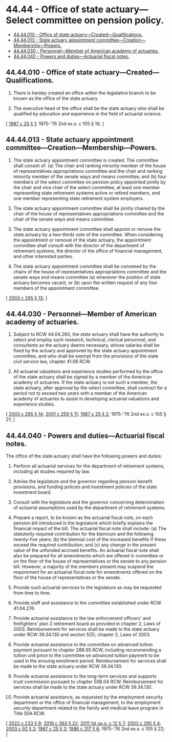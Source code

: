 # 44.44 - Office of state actuary—Select committee on pension policy.
* [44.44.010 - Office of state actuary—Created—Qualifications.](#4444010---office-of-state-actuarycreatedqualifications)
* [44.44.013 - State actuary appointment committee—Creation—Membership—Powers.](#4444013---state-actuary-appointment-committeecreationmembershippowers)
* [44.44.030 - Personnel—Member of American academy of actuaries.](#4444030---personnelmember-of-american-academy-of-actuaries)
* [44.44.040 - Powers and duties—Actuarial fiscal notes.](#4444040---powers-and-dutiesactuarial-fiscal-notes)
## 44.44.010 - Office of state actuary—Created—Qualifications.
1. There is hereby created an office within the legislative branch to be known as the office of the state actuary.

2. The executive head of the office shall be the state actuary who shall be qualified by education and experience in the field of actuarial science.

\[ [1987 c 25 § 1](https://leg.wa.gov/CodeReviser/documents/sessionlaw/1987c25.pdf?cite=1987%20c%2025%20§%201); 1975-'76 2nd ex.s. c 105 § 19; \]

## 44.44.013 - State actuary appointment committee—Creation—Membership—Powers.
1. The state actuary appointment committee is created. The committee shall consist of: (a) The chair and ranking minority member of the house of representatives appropriations committee and the chair and ranking minority member of the senate ways and means committee; and (b) four members of the select committee on pension policy appointed jointly by the chair and vice chair of the select committee, at least one member representing state retirement systems active or retired members, and one member representing state retirement system employers.

2. The state actuary appointment committee shall be jointly chaired by the chair of the house of representatives appropriations committee and the chair of the senate ways and means committee.

3. The state actuary appointment committee shall appoint or remove the state actuary by a two-thirds vote of the committee. When considering the appointment or removal of the state actuary, the appointment committee shall consult with the director of the department of retirement systems, the director of the office of financial management, and other interested parties.

4. The state actuary appointment committee shall be convened by the chairs of the house of representatives appropriations committee and the senate ways and means committee (a) whenever the position of state actuary becomes vacant, or (b) upon the written request of any four members of the appointment committee.

\[ [2003 c 295 § 13](https://lawfilesext.leg.wa.gov/biennium/2003-04/Pdf/Bills/Session%20Laws/House/1204-S.SL.pdf?cite=2003%20c%20295%20§%2013); \]

## 44.44.030 - Personnel—Member of American academy of actuaries.
1. Subject to RCW 44.04.260, the state actuary shall have the authority to select and employ such research, technical, clerical personnel, and consultants as the actuary deems necessary, whose salaries shall be fixed by the actuary and approved by the state actuary appointment committee, and who shall be exempt from the provisions of the state civil service law, chapter 41.06 RCW.

2. All actuarial valuations and experience studies performed by the office of the state actuary shall be signed by a member of the American academy of actuaries. If the state actuary is not such a member, the state actuary, after approval by the select committee, shall contract for a period not to exceed two years with a member of the American academy of actuaries to assist in developing actuarial valuations and experience studies.

\[ [2003 c 295 § 14](https://lawfilesext.leg.wa.gov/biennium/2003-04/Pdf/Bills/Session%20Laws/House/1204-S.SL.pdf?cite=2003%20c%20295%20§%2014); [2001 c 259 § 11](https://lawfilesext.leg.wa.gov/biennium/2001-02/Pdf/Bills/Session%20Laws/House/1391-S.SL.pdf?cite=2001%20c%20259%20§%2011); [1987 c 25 § 2](https://leg.wa.gov/CodeReviser/documents/sessionlaw/1987c25.pdf?cite=1987%20c%2025%20§%202); 1975-'76 2nd ex.s. c 105 § 21; \]

## 44.44.040 - Powers and duties—Actuarial fiscal notes.
The office of the state actuary shall have the following powers and duties:

1. Perform all actuarial services for the department of retirement systems, including all studies required by law.

2. Advise the legislature and the governor regarding pension benefit provisions, and funding policies and investment policies of the state investment board.

3. Consult with the legislature and the governor concerning determination of actuarial assumptions used by the department of retirement systems.

4. Prepare a report, to be known as the actuarial fiscal note, on each pension bill introduced in the legislature which briefly explains the financial impact of the bill. The actuarial fiscal note shall include: (a) The statutorily required contribution for the biennium and the following twenty-five years; (b) the biennial cost of the increased benefits if these exceed the required contribution; and (c) any change in the present value of the unfunded accrued benefits. An actuarial fiscal note shall also be prepared for all amendments which are offered in committee or on the floor of the house of representatives or the senate to any pension bill. However, a majority of the members present may suspend the requirement for an actuarial fiscal note for amendments offered on the floor of the house of representatives or the senate.

5. Provide such actuarial services to the legislature as may be requested from time to time.

6. Provide staff and assistance to the committee established under RCW 41.04.276.

7. Provide actuarial assistance to the law enforcement officers' and firefighters' plan 2 retirement board as provided in chapter 2, Laws of 2003. Reimbursement for services shall be made to the state actuary under RCW 39.34.130 and section 5(5), chapter 2, Laws of 2003.

8. Provide actuarial assistance to the committee on advanced tuition payment pursuant to chapter 28B.95 RCW, including recommending a tuition unit price to the committee on advanced tuition payment to be used in the ensuing enrollment period. Reimbursement for services shall be made to the state actuary under RCW 39.34.130.

9. Provide actuarial assistance to the long-term services and supports trust commission pursuant to chapter 50B.04 RCW. Reimbursement for services shall be made to the state actuary under RCW 39.34.130.

10. Provide actuarial assistance, as requested by the employment security department or the office of financial management, to the employment security department related to the family and medical leave program in Title 50A RCW.

\[ [2022 c 233 § 9](https://lawfilesext.leg.wa.gov/biennium/2021-22/Pdf/Bills/Session%20Laws/Senate/5649-S2.SL.pdf?cite=2022%20c%20233%20§%209); [2019 c 363 § 22](https://lawfilesext.leg.wa.gov/biennium/2019-20/Pdf/Bills/Session%20Laws/House/1087-S2.SL.pdf?cite=2019%20c%20363%20§%2022); [2011 1st sp.s. c 12 § 7](https://lawfilesext.leg.wa.gov/biennium/2011-12/Pdf/Bills/Session%20Laws/Senate/5749-S.SL.pdf?cite=2011%201st%20sp.s.%20c%2012%20§%207); [2003 c 295 § 4](https://lawfilesext.leg.wa.gov/biennium/2003-04/Pdf/Bills/Session%20Laws/House/1204-S.SL.pdf?cite=2003%20c%20295%20§%204); [2003 c 92 § 2](https://lawfilesext.leg.wa.gov/biennium/2003-04/Pdf/Bills/Session%20Laws/House/2197-S.SL.pdf?cite=2003%20c%2092%20§%202); [1987 c 25 § 3](https://leg.wa.gov/CodeReviser/documents/sessionlaw/1987c25.pdf?cite=1987%20c%2025%20§%203); [1986 c 317 § 6](https://leg.wa.gov/CodeReviser/documents/sessionlaw/1986c317.pdf?cite=1986%20c%20317%20§%206); 1975-'76 2nd ex.s. c 105 § 22; \]

